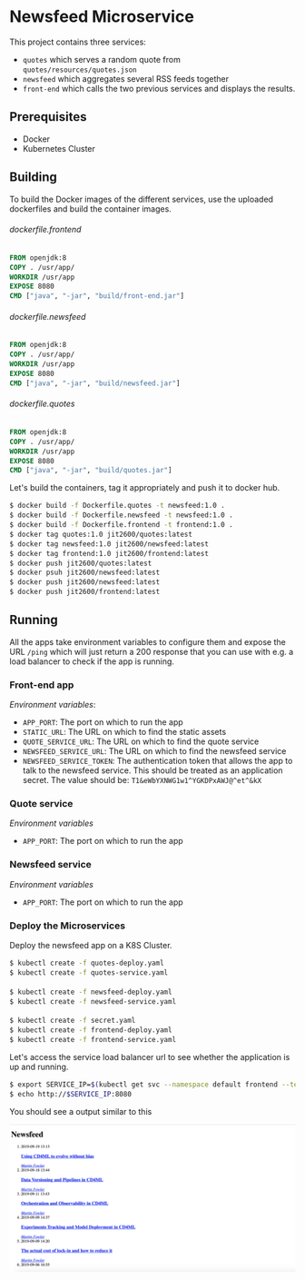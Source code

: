 # Newsfeed Microservice

This project contains three services:

* `quotes` which serves a random quote from `quotes/resources/quotes.json`
* `newsfeed` which aggregates several RSS feeds together
* `front-end` which calls the two previous services and displays the results.

## Prerequisites

* Docker
* Kubernetes Cluster



## Building

To build the Docker images of the different services, use the uploaded dockerfiles and build the container images.

###### dockerfile.frontend

```dockerfile
FROM openjdk:8
COPY . /usr/app/
WORKDIR /usr/app
EXPOSE 8080
CMD ["java", "-jar", "build/front-end.jar"]
```



###### dockerfile.newsfeed

```dockerfile
FROM openjdk:8
COPY . /usr/app/
WORKDIR /usr/app
EXPOSE 8080
CMD ["java", "-jar", "build/newsfeed.jar"]
```



###### dockerfile.quotes

```dockerfile
FROM openjdk:8
COPY . /usr/app/
WORKDIR /usr/app
EXPOSE 8080
CMD ["java", "-jar", "build/quotes.jar"]
```



Let's build the containers, tag it appropriately and push it to docker hub.

```bash
$ docker build -f Dockerfile.quotes -t newsfeed:1.0 .
$ docker build -f Dockerfile.newsfeed -t newsfeed:1.0 .
$ docker build -f Dockerfile.frontend -t frontend:1.0 .
$ docker tag quotes:1.0 jit2600/quotes:latest
$ docker tag newsfeed:1.0 jit2600/newsfeed:latest
$ docker tag frontend:1.0 jit2600/frontend:latest
$ docker push jit2600/quotes:latest
$ docker psuh jit2600/newsfeed:latest
$ docker push jit2600/newsfeed:latest
$ docker push jit2600/frontend:latest
```



## Running

All the apps take environment variables to configure them and expose the URL `/ping` which will just return a 200 response that you can use with e.g. a load balancer to check if the app is running.

### Front-end app

*Environment variables*:

* `APP_PORT`: The port on which to run the app
* `STATIC_URL`: The URL on which to find the static assets
* `QUOTE_SERVICE_URL`: The URL on which to find the quote service
* `NEWSFEED_SERVICE_URL`: The URL on which to find the newsfeed service
* `NEWSFEED_SERVICE_TOKEN`: The authentication token that allows the app to talk to the newsfeed service. This should be treated as an application secret. The value should be: `T1&eWbYXNWG1w1^YGKDPxAWJ@^et^&kX`

### Quote service

*Environment variables*

* `APP_PORT`: The port on which to run the app

### Newsfeed service

*Environment variables*

* `APP_PORT`: The port on which to run the app



### Deploy the Microservices

Deploy the newsfeed app on a K8S Cluster.

```bash
$ kubectl create -f quotes-deploy.yaml
$ kubectl create -f quotes-service.yaml 

$ kubectl create -f newsfeed-deploy.yaml
$ kubectl create -f newsfeed-service.yaml

$ kubectl create -f secret.yaml
$ kubectl create -f frontend-deploy.yaml
$ kubectl create -f frontend-service.yaml 
```



Let's access the service load balancer url to see whether the application is up and running.

```bash
$ export SERVICE_IP=$(kubectl get svc --namespace default frontend --template "{{ range (index .status.loadBalancer.ingress 0) }}{{ . }}{{ end }}")
$ echo http://$SERVICE_IP:8080
```



You should see a output similar to this

![newsfeed-ui](https://github.com/stretchcloud/newsfeed-microservice/blob/master/newsfeed-ui.png)